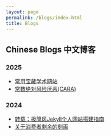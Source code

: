 ```yaml
---
layout: page
permalink: /blogs/index.html
title: Blogs
---
```


## Chinese Blogs 中文博客

### 2025
- [常用宝藏学术网站](./academic-websites)
- [常数绝对风险厌恶(CARA)](./CARA)

### 2024

- [转载：极简风Jekyll个人网站搭建指南](./web)
- [关于消费者剩余的刻画](./consumer-surplus)



